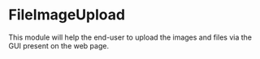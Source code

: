 # FileImageUpload
This module will help the end-user to upload the images and files via the GUI present on the web page.
